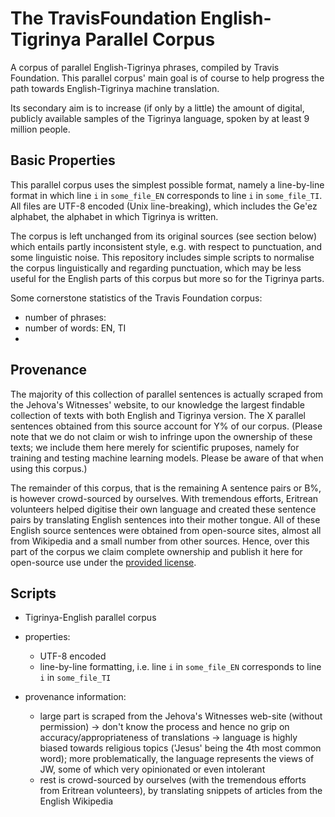 # The TravisFoundation English-Tigrinya Parallel Corpus

A corpus of parallel English-Tigrinya phrases, compiled by Travis Foundation. This parallel corpus' main goal is of course to help progress the path towards English-Tigrinya machine translation. 

Its secondary aim is to increase (if only by a little) the amount of digital, publicly available samples of the Tigrinya language, spoken by at least 9 million people. 

## Basic Properties

This parallel corpus uses the simplest possible format, namely a line-by-line format in which line `i` in `some_file_EN` corresponds to line `i` in `some_file_TI`. All files are UTF-8 encoded (Unix line-breaking), which includes the Ge'ez alphabet, the alphabet in which Tigrinya is written.

The corpus is left unchanged from its original sources (see section below) which entails partly inconsistent style, e.g. with respect to punctuation, and some linguistic noise. This repository includes simple scripts to normalise the corpus linguistically and regarding punctuation, which may be less useful for the English parts of this corpus but more so for the Tigrinya parts.

Some cornerstone statistics of the Travis Foundation corpus:

 - number of phrases: 
 - number of words: EN, TI
 - 
 
 
## Provenance

The majority of this collection of parallel sentences is actually scraped from the Jehova's Witnesses' website, to our knowledge the largest findable collection of texts with both English and Tigrinya version. The X parallel sentences obtained from this source account for Y% of our corpus. (Please note that we do not claim or wish to infringe upon the ownership of these texts; we include them here merely for scientific pruposes, namely for training and testing machine learning models. Please be aware of that when using this corpus.)

The remainder of this corpus, that is the remaining A sentence pairs or B%, is however crowd-sourced by ourselves. With tremendous efforts, Eritrean volunteers helped digitise their own language and created these sentence pairs by translating English sentences into their mother tongue. All of these English source sentences were obtained from open-source sites, almost all from Wikipedia and a small number from other sources. Hence, over this part of the corpus we claim complete ownership and publish it here for open-source use under the [provided license](license.txt).


 
## Scripts








 - Tigrinya-English parallel corpus
 
 - properties:
   - UTF-8 encoded
   - line-by-line formatting, i.e. line `i` in `some_file_EN` corresponds to line `i` in `some_file_TI`
 
 - provenance information:
   - large part is scraped from the Jehova's Witnesses web-site (without permission) 
     -> don't know the process and hence no grip on accuracy/appropriateness of translations
     -> language is highly biased towards religious topics ('Jesus' being the 4th most common word); 
        more problematically, the language represents the views of JW, some of which very opinionated or even intolerant
   - rest is crowd-sourced by ourselves (with the tremendous efforts from Eritrean volunteers), by translating snippets of articles from the English Wikipedia
